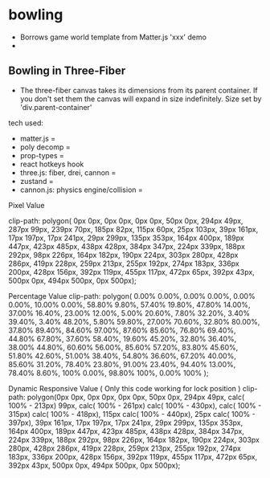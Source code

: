 # bowling

 + Borrows game world template from Matter.js 'xxx' demo
 + 


## Bowling in Three-Fiber

+ The three-fiber canvas takes its dimensions from its parent container. If you don't set them the canvas will expand in size indefinitely. Size set by 'div.parent-container'


tech used:
- matter.js = 
- poly decomp = 
- prop-types = 
- react hotkeys hook
- three.js: fiber, drei, cannon = 
- zustand = 
- cannon.js: physics engine/collision = 




Pixel Value

clip-path: polygon( 0px 0px, 0px 0px, 0px 0px, 50px 0px, 294px 49px, 287px 99px, 239px 70px, 185px 82px, 115px 60px, 25px 103px, 39px 161px, 17px 197px, 17px 241px, 29px 299px, 135px 353px, 164px 400px, 189px 447px, 423px 485px, 438px 428px, 384px 347px, 224px 339px, 188px 292px, 98px 226px, 164px 182px, 190px 224px, 303px 280px, 428px 286px, 419px 228px, 259px 213px, 255px 192px, 274px 183px, 336px 200px, 428px 156px, 392px 119px, 455px 117px, 472px 65px, 392px 43px, 500px 0px, 494px 500px, 0px 500px);

Percentage Value
clip-path: polygon( 0.00% 0.00%, 0.00% 0.00%, 0.00% 0.00%, 10.00% 0.00%, 58.80% 9.80%, 57.40% 19.80%, 47.80% 14.00%, 37.00% 16.40%, 23.00% 12.00%, 5.00% 20.60%, 7.80% 32.20%, 3.40% 39.40%, 3.40% 48.20%, 5.80% 59.80%, 27.00% 70.60%, 32.80% 80.00%, 37.80% 89.40%, 84.60% 97.00%, 87.60% 85.60%, 76.80% 69.40%, 44.80% 67.80%, 37.60% 58.40%, 19.60% 45.20%, 32.80% 36.40%, 38.00% 44.80%, 60.60% 56.00%, 85.60% 57.20%, 83.80% 45.60%, 51.80% 42.60%, 51.00% 38.40%, 54.80% 36.60%, 67.20% 40.00%, 85.60% 31.20%, 78.40% 23.80%, 91.00% 23.40%, 94.40% 13.00%, 78.40% 8.60%, 100% 0.00%, 98.80% 100%, 0.00% 100% );

Dynamic Responsive Value ( Only this code working for lock position )
clip-path: polygon(0px 0px, 0px 0px, 0px 0px, 50px 0px, 294px 49px, calc( 100% - 213px) 99px, calc( 100% - 261px) calc( 100% - 430px), calc( 100% - 315px) calc( 100% - 418px), 115px calc( 100% - 440px), 25px calc( 100% - 397px), 39px 161px, 17px 197px, 17px 241px, 29px 299px, 135px 353px, 164px 400px, 189px 447px, 423px 485px, 438px 428px, 384px 347px, 224px 339px, 188px 292px, 98px 226px, 164px 182px, 190px 224px, 303px 280px, 428px 286px, 419px 228px, 259px 213px, 255px 192px, 274px 183px, 336px 200px, 428px 156px, 392px 119px, 455px 117px, 472px 65px, 392px 43px, 500px 0px, 494px 500px, 0px 500px);